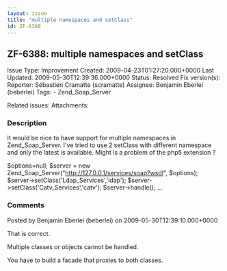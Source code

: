```yaml
---
layout: issue
title: "multiple namespaces and setClass"
id: ZF-6388
---
```


ZF-6388: multiple namespaces and setClass
-----------------------------------------

 Issue Type: Improvement Created: 2009-04-23T01:27:20.000+0000 Last Updated: 2009-05-30T12:39:36.000+0000 Status: Resolved Fix version(s): 
 Reporter:  Sébastien Cramatte (scramatte)  Assignee:  Benjamin Eberlei (beberlei)  Tags: - Zend\_Soap\_Server
 
 Related issues: 
 Attachments: 
### Description

It would be nice to have support for multiple namespaces in Zend\_Soap\_Server. I've tried to use 2 setClass with different namespace and only the latest is available. Might is a problem of the php5 extension ?

$options=null; $server = new Zend\_Soap\_Server("http://127.0.0.1/services/soap?wsdl", $options); $server->setClass('Ldap\_Services','ldap'); $server->setClass('Catv\_Services','catv'); $server->handle(); ...

 

 

### Comments

Posted by Benjamin Eberlei (beberlei) on 2009-05-30T12:39:10.000+0000

That is correct.

Multiple classes or objects cannot be handled.

You have to build a facade that proxies to both classes.

 

 
